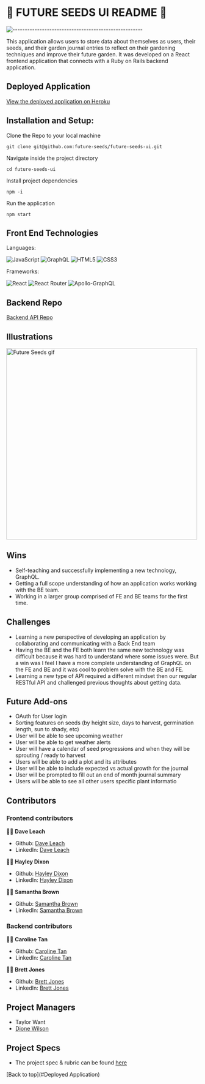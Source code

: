 # 🥑 FUTURE SEEDS UI README 🍅

![-----------------------------------------------------](https://raw.githubusercontent.com/andreasbm/readme/master/assets/lines/rainbow.png)

This application allows users to store data about themselves as users, their seeds, and their garden journal entries to reflect on their gardening techniques and improve their future garden. It was developed on a React frontend application that connects with a Ruby on Rails backend application.

## Deployed Application
[View the deployed application on Heroku](https://future-seeds-ui.herokuapp.com/)

## Installation and Setup:

Clone the Repo to your local machine

`git clone git@github.com:future-seeds/future-seeds-ui.git`

Navigate inside the project directory

`cd future-seeds-ui`

Install project dependencies

`npm -i`

Run the application

`npm start`

## Front End Technologies

Languages:


![JavaScript](https://img.shields.io/badge/javascript-%23323330.svg?style=flaste&logo=javascript&logoColor=%23F7DF1E) ![GraphQL](https://img.shields.io/badge/-GraphQL-E10098?style=flaste&logo=graphql&logoColor=white) 
![HTML5](https://img.shields.io/badge/html5-%23E34F26.svg?style=flaste&logo=html5&logoColor=white) ![CSS3](https://img.shields.io/badge/css3-%231572B6.svg?style=flaste&logo=css3&logoColor=white) 

Frameworks: 


![React](https://img.shields.io/badge/react-%2320232a.svg?style=flaste&logo=react&logoColor=%2361DAFB)
![React Router](https://img.shields.io/badge/React_Router-CA4245?style=flaste&logo=react-router&logoColor=white)
![Apollo-GraphQL](https://img.shields.io/badge/-ApolloGraphQL-311C87?style=flaste&logo=apollo-graphql)

## Backend Repo
[Backend API Repo](https://github.com/future-seeds/future-seeds-api)

## Illustrations

<img src='https://github.com/future-seeds/future-seeds-ui/blob/main/recording%20(6).gif' alt="Future Seeds gif" title="Future Seeds gif" width="500"/>

## Wins 

- Self-teaching and successfully implementing a new technology, GraphQL.
- Getting a full scope understanding of how an application works working with the BE team.
- Working in a larger group comprised of FE and BE teams for the first time.

## Challenges

- Learning a new perspective of developing an application by collaborating and communicating with a Back End team
- Having the BE and the FE both learn the same new technology was difficult because it was hard to understand where some issues were. But a win was I feel I have a more complete understanding of GraphQL on the FE and BE and it was cool to problem solve with the BE and FE.
- Learning a new type of API required a different mindset then our regular RESTful API and challenged previous thoughts about getting data.


## Future Add-ons
- OAuth for User login 
- Sorting features on seeds (by height size, days to harvest, germination length, sun to shady, etc)
- User will be able to see upcoming weather
- User will be able to get weather alerts
- User will have a calendar of seed progressions and when they will be sprouting / ready to harvest 
- Users will be able to add a plot and its attributes
- User will be able to include expected vs actual growth for the journal 
- User will be prompted to fill out an end of month journal summary 
- Users will be able to see all other users specific plant informatio


## Contributors
### Frontend contributors
🧑‍🌾  **Dave Leach**
- Github: [Dave Leach](https://github.com/davidleach724)
- LinkedIn: [Dave Leach](https://www.linkedin.com/in/davidleach724/)

👩‍🌾  **Hayley Dixon**
- Github: [Hayley Dixon](https://github.com/hheyhhay)
- LinkedIn: [Hayley Dixon](https://www.linkedin.com/in/hayley-dixon/)

👩‍🌾  **Samantha Brown**
- Github: [Samantha Brown](https://github.com/Samantha-Brown)
- LinkedIn: [Samantha Brown](https://www.linkedin.com/in/samantha-brown-software-developer/)

### Backend contributors
👩‍🌾  **Caroline Tan**
- Github: [Caroline Tan](https://github.com/carolinectan)
- LinkedIn: [Caroline Tan](https://www.linkedin.com/in/carolinectan/)

🧑‍🌾  **Brett Jones**
- Github: [Brett Jones](https://github.com/Bhjones45)
- LinkedIn: [Brett Jones](https://www.linkedin.com/in/brett-h-jones/)

## Project Managers
- Taylor Want
- [Dione Wilson](https://github.com/dionew1)


## Project Specs
- The project spec & rubric can be found [here](https://mod4.turing.edu/projects/capstone/)

[Back to top](#Deployed Application)
